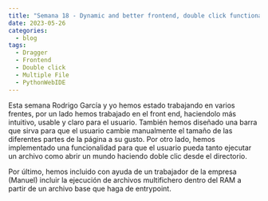 ```yaml
---
title: "Semana 18 - Dynamic and better frontend, double click functionality and multiple file"
date: 2023-05-26
categories:
  - blog
tags:
  - Dragger
  - Frontend
  - Double click
  - Multiple File
  - PythonWebIDE
---
```


Esta semana Rodrigo García y yo hemos estado trabajando en varios frentes, por un lado hemos trabajado en el front end, haciendolo más intuitivo, usable y claro para el usuario. También hemos diseñado una barra que sirva para que el usuario cambie manualmente el tamaño de las diferentes partes de la página a su gusto. Por otro lado, hemos implementado una funcionalidad para que el usuario pueda tanto ejecutar un archivo como abrir un mundo haciendo doble clic desde el directorio.

Por último, hemos incluido con ayuda de un trabajador de la empresa (Manuel) incluir la ejecución de archivos multifichero dentro del RAM a partir de un archivo base que haga de entrypoint.